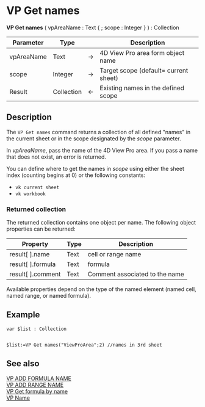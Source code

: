 # VP Get names


**VP Get names** ( vpAreaName : Text { ; scope : Integer } ) : Collection



|Parameter|Type| |Description|
|---|---|---|---|
|vpAreaName  |Text|->|4D View Pro area form object name|
|scope  |Integer|->|Target scope (default= current sheet)|
|Result  |Collection|<-|Existing names in the defined scope|

## Description

The `VP Get names` command returns a collection of all defined "names" in the current sheet or in the scope designated by the *scope* parameter.

In *vpAreaName*, pass the name of the 4D View Pro area. If you pass a name that does not exist, an error is returned.

You can define where to get the names in *scope* using either the sheet index (counting begins at 0) or the following constants:

* `vk current sheet`
* `vk workbook`

### Returned collection

The returned collection contains one object per name. The following object properties can be returned:

|Property| Type| Description|
|---|---|---|
|result\[ ].name| Text| cell or range name|
|result\[ ].formula| Text| formula|
|result\[ ].comment| Text| Comment associated to the name|

Available properties depend on the type of the named element (named cell, named range, or named formula).

## Example

```4d
var $list : Collection


$list:=VP Get names("ViewProArea";2) //names in 3rd sheet
```

## See also

[VP ADD FORMULA NAME](VP%20ADD%20FORMULA%20NAME.md)<br/>
[VP ADD RANGE NAME](VP%20ADD%20RANGE%20NAME.md)<br/>
[VP Get formula by name](VP%20Get%20formula%20by%20name.md)<br/>
[VP Name](VP%20Name.md)